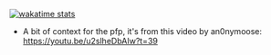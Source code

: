 [![wakatime stats](https://github-readme-stats.vercel.app/api/wakatime?username=webby)](https://wakatime.com/@webby)
- A bit of context for the pfp, it's from this video by an0nymoose: https://youtu.be/u2slheDbAIw?t=39
